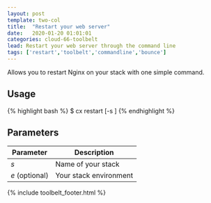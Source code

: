 ```yaml
---
layout: post
template: two-col
title:  "Restart your web server"
date:   2020-01-20 01:01:01
categories: cloud-66-toolbelt
lead: Restart your web server through the command line
tags: ['restart','toolbelt','commandline','bounce']
---
```


Allows you to restart Nginx on your stack with one simple command.

## Usage
{% highlight bash %}
$ cx restart [-s <stack>]
{% endhighlight %}

## Parameters
<table class='table table-bordered table-striped table-small'>
    <thead>
        <tr>
            <th align="center">Parameter</th>
            <th align="center">Description</th>
        </tr>
    </thead>
    <tbody>
        <tr>
            <td><i>s</i></td>
            <td>Name of your stack</td>
        </tr>
        <tr>
            <td><i>e</i> (optional)</td>
            <td>Your stack environment</td>
        </tr>
    </tbody>
</table>

{% include toolbelt_footer.html %}
